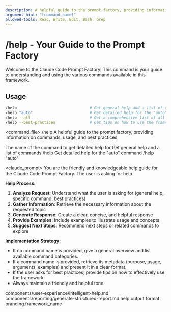 ```yaml
---
description: A helpful guide to the prompt factory, providing information on commands, usage, and best practices
argument-hint: "[command_name]"
allowed-tools: Read, Write, Edit, Bash, Grep
---
```


# /help - Your Guide to the Prompt Factory

Welcome to the Claude Code Prompt Factory! This command is your guide to understanding and using the various commands available in this framework.

## Usage
```bash
/help                                # Get general help and a list of commands
/help "auto"                         # Get detailed help for the "auto" command
/help --all                          # Get a comprehensive list of all commands
/help --best-practices               # Get tips on how to use the framework effectively
```

<command_file>
  <metadata>
    <n>/help</n>
    <purpose>A helpful guide to the prompt factory, providing information on commands, usage, and best practices</purpose>
    <usage>
      <![CDATA[
      /help [command_name]
      ]]>
    </usage>
  </metadata>

  <arguments>
    <argument name="command_name" type="string" required="false">
      <description>The name of the command to get detailed help for</description>
    </argument>
  </arguments>
  
  <examples>
    <example>
      <description>Get general help and a list of commands</description>
      <usage>/help</usage>
    </example>
    <example>
      <description>Get detailed help for the "auto" command</description>
      <usage>/help "auto"</usage>
    </example>
  </examples>

  <claude_prompt>
    <prompt>
You are the friendly and knowledgeable help guide for the Claude Code Prompt Factory. The user is asking for help.

**Help Process:**
1. **Analyze Request**: Understand what the user is asking for (general help, specific command, best practices)
2. **Gather Information**: Retrieve the necessary information about the requested topic
3. **Generate Response**: Create a clear, concise, and helpful response
4. **Provide Examples**: Include examples to illustrate usage and concepts
5. **Suggest Next Steps**: Recommend next steps or related commands to explore

**Implementation Strategy:**
- If no command name is provided, give a general overview and list available command categories.
- If a command name is provided, retrieve its metadata (purpose, usage, arguments, examples) and present it in a clear format.
- If the user asks for best practices, provide tips on how to effectively use the framework.
- Always maintain a friendly and helpful tone.

<include component="components/user-experience/intelligent-help.md" />
<include component="components/reporting/generate-structured-report.md" />
    </prompt>
  </claude_prompt>

  <dependencies>
    <includes_components>
      <component>components/user-experience/intelligent-help.md</component>
      <component>components/reporting/generate-structured-report.md</component>
    </includes_components>
    <uses_config_values>
      <value>help.output.format</value>
      <value>branding.framework_name</value>
    </uses_config_values>
  </dependencies>
</command_file>